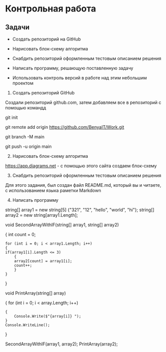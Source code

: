 # Контрольная работа

## Задачи

* Создать репозиторий на GitHub

* Нарисовать блок-схему алгоритма

* Снабдить репозиторий оформленным тестовым описанием решения

* Написать программу, решающую поставленную задачу

* Использовать контроль версий в работе над этим небольшим проектом

1. Создать репозиторий GitHub

Создали репозиторий github.com, затем добавляем все в репозиторий с помощью командд


git init

git remote add origin https://github.com/BenyaIT/Work.git 

git branch -M main

git push -u origin main

2. Нарисовать блок-схему алгоритма

https://app.diagrams.net - с помощью этого сайта создаем блок-схему

3. Снабдить репозиторий оформленным тестовым описанием решения

Для этого задания, был создан файл README.md, который вы и читаете, с использованием языка раметки Markdown

4. Написать программу

string[] array1 = new string[5] {"321", "12", "hello", "world", "hi"};
string[] array2 = new string[array1.Length];

void SecondArrayWithIF(string[] array1, string[] array2)

{
    int count = 0;

    for (int i = 0; i < array1.Length; i++)
    {
    if(array1[i].Length <= 3)
        {
        array2[count] = array1[i];
        count++;
        }
    }
}

void PrintArray(string[] array)

{
    for (int i = 0; i < array.Length; i++)

    {
        Console.Write($"{array[i]} ");
    }
    Console.WriteLine();
}

SecondArrayWithIF(array1, array2);
PrintArray(array2);